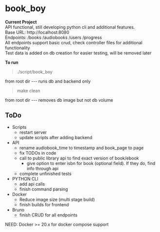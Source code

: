 
# book_boy

**Current Project**  
API functional, still developing python cli and additional features.  
Base URL: http://localhost:8080  
Endpoints: /books /audiobooks /users /progress  
All endpoints support basic crud, check controller files for additional functionality  
Test data is added on db creation for easier testing, will be removed later

**To run**  
> ./script/book_boy  

from root dir --- runs db and backend only  

> make clean  

from root dir --- removes db image but not db volume

## ToDo

- Scripts
  - restart server
  - update scripts after adding backend  
- API
  - rename audiobook_time to timestamp and book_page to page
  - fix TODOs in code
  - call to public library api to find exact version of book/ebook
    - give option to enter isbn for book (optional field). If they do, find info through api
  - complete unfinished tests
- PYTHON CLI
  - add api calls
  - finish command parsing
- Docker
  - Reduce image size (multi stage build)
  - finish builds for frontend
- Bruno
  - finish CRUD for all endpoints

NEED: Docker >= 20.x for docker compose support
